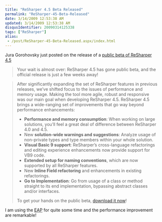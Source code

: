 ```yaml
---
title: "ReSharper 4.5 Beta Released"
permalink: "ReSharper-45-Beta-Released"
date: 3/14/2009 12:53:38 AM
updated: 3/14/2009 12:53:38 AM
disqusIdentifier: 20090314125338
tags: ["ReSharper"]
alias:
 - /post/ReSharper-45-Beta-Released.aspx/index.html
---
```

Jura Gorohovsky just posted on the release of a [public beta of ReSharper 4.5](http://blogs.jetbrains.com/dotnet/2009/03/resharper-45-beta-released/)

> Your wait is almost over: ReSharper 4.5 has gone public beta, and the official release is just a few weeks away!
<!-- more -->
> After significantly expanding the set of ReSharper features in previous releases, we’ve shifted focus to the issues of performance and memory usage. Making the tool more agile, robust and responsive was our main goal when developing ReSharper 4.5.
> ReSharper 4.5 brings a wide-ranging set of improvements that go way beyond performance enhancements:
> 
> *   **Performance and memory consumption**: When working on large solutions, you’ll feel a great deal of difference between ReSharper 4.0 and 4.5.
> *   New **solution-wide warnings and suggestions**: Analyze usage of non-private types and type members within your whole solution.
> *   **Visual Basic 9 support**: ReSharper’s cross-language refactorings and editing experience enhancements now provide support for VB9 code.
> *   **Extended setup for naming conventions**, which are now supported by all ReSharper features.
> *   New **Inline Field refactoring** and enhancements in existing refactorings.
> *   **Go to Implementation**: Go from usage of a class or method straight to its end implementation, bypassing abstract classes and/or interfaces.
> 
> To get your hands on the public beta, [download it now](http://www.jetbrains.com/resharper/beta.html)!

I am using the [EAP](http://www.jetbrains.net/confluence/display/ReSharper/ReSharper+4.5+Nightly+Builds) for quite some time and the performance improvement are remarkable!
